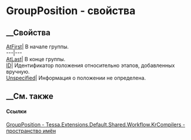 # GroupPosition - свойства
##  __Свойства
[AtFirst](P_Tessa_Extensions_Default_Shared_Workflow_KrCompilers_GroupPosition_AtFirst.htm)|
В начале группы.  
---|---  
[AtLast](P_Tessa_Extensions_Default_Shared_Workflow_KrCompilers_GroupPosition_AtLast.htm)|
В конце группы.  
[ID](P_Tessa_Extensions_Default_Shared_Workflow_KrCompilers_GroupPosition_ID.htm)|
Идентификатор положения относительно этапов, добавленных вручную.  
[Unspecified](P_Tessa_Extensions_Default_Shared_Workflow_KrCompilers_GroupPosition_Unspecified.htm)|
Информация о положении не определена.  
## __См. также
#### Ссылки
[GroupPosition -
](T_Tessa_Extensions_Default_Shared_Workflow_KrCompilers_GroupPosition.htm)
[Tessa.Extensions.Default.Shared.Workflow.KrCompilers - пространство
имён](N_Tessa_Extensions_Default_Shared_Workflow_KrCompilers.htm)
